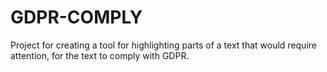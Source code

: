 # GDPR-COMPLY
Project for creating a tool for highlighting parts of a text that would require attention, for the text to comply with GDPR.